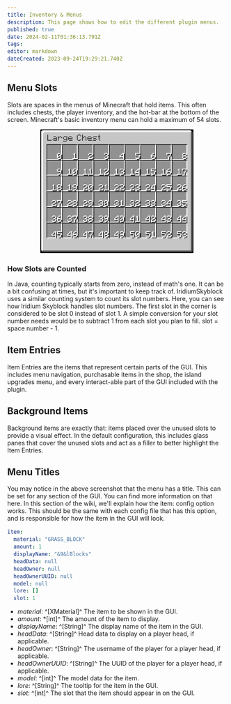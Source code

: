 ```yaml
---
title: Inventory & Menus
description: This page shows how to edit the different plugin menus.
published: true
date: 2024-02-11T01:36:13.791Z
tags: 
editor: markdown
dateCreated: 2023-09-24T19:29:21.740Z
---
```







## Menu Slots
Slots are spaces in the menus of Minecraft that hold items. This often includes chests, the player inventory, and the hot-bar at the bottom of the screen. Minecraft's basic inventory menu can hold a maximum of 54 slots.

<center>

  ![menu-slots-example.png](/menu-slots-example.png)
  
</center>

### How Slots are Counted
In Java, counting typically starts from zero, instead of math's one. It can be a bit confusing at times, but it's important to keep track of. IridiumSkyblock uses a similar counting system to count its slot numbers.
Here, you can see how Iridium Skyblock handles slot numbers. The first slot in the corner is considered to be slot 0 instead of slot 1. A simple conversion for your slot number needs would be to subtract 1 from each slot you plan to fill. slot = space number - 1.

## Item Entries
Item Entries are the items that represent certain parts of the GUI. This includes menu navigation, purchasable items in the shop, the island upgrades menu, and every interact-able part of the GUI included with the plugin.

## Background Items
Background items are exactly that: items placed over the unused slots to provide a visual effect. In the default configuration, this includes glass panes that cover the unused slots and act as a filler to better highlight the Item Entries.

## Menu Titles
You may notice in the above screenshot that the menu has a title. This can be set for any section of the GUI. You can find more information on that here. 
In this section of the wiki, we'll explain how the item: config option works. 
This should be the same with each config file that has this option, and is responsible for how the item in the GUI will look.

```yaml
item:
  material: "GRASS_BLOCK"
  amount: 1
  displayName: "&9&lBlocks"
  headData: null
  headOwner: null
  headOwnerUUID: null
  model: null
  lore: []
  slot: 1
```

- *material*: ^[XMaterial]^ The item to be shown in the GUI.
- *amount*: *[int]^ The amount of the item to display.
- *displayName*: ^[String]^ The display name of the item in the GUI.
- *headData*: ^[String]^ Head data to display on a player head, if applicable.
- *headOwner*: ^[String]^ The username of the player for a player head, if applicable.
- *headOwnerUUID*: ^[String]^ The UUID of the player for a player head, if applicable.
- *model*: ^[int]^ The model data for the item.
- *lore*: ^[String]^ The tooltip for the item in the GUI.
- *slot*: ^[int]^ The slot that the item should appear in on the GUI.

